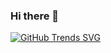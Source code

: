 ### Hi there 👋

[![GitHub Trends SVG](https://api.githubtrends.io/user/svg/mtejera45/langs)](https://githubtrends.io/mtejera45)

